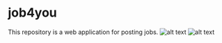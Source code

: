# job4you
This repository is a web application for posting jobs.
![alt text](src/main/images/postsPage.PNG)
![alt text](src/main/images/startPageScreen.PNG)
